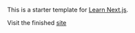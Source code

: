 This is a starter template for [Learn Next.js](https://nextjs.org/learn).

Visit the finished [site](https://nextjs-blog.maniacalbilby.vercel.app/)
